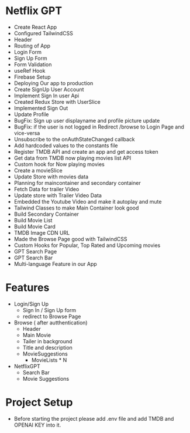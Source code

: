 # Netflix GPT

- Create React App
- Configured TailwindCSS
- Header
- Routing of App
- Login Form
- Sign Up Form
- Form Validation
- useRef Hook
- Firebase Setup
- Deploying Our app to production
- Create SignUp User Account
- Implement Sign In user Api
- Created Redux Store with UserSlice
- Implemented Sign Out
- Update Profile
- BugFix: Sign up user displayname and profile picture update
- BugFix: if the user is not logged in Redirect /browse to Login Page and vice-versa
- Unsubscribe to the onAuthStateChanged callback
- Add hardcoded values to the constants file
- Register TMDB API and create an app and get access token
- Get data from TMDB now playing movies list API
- Custom hook for Now playing movies
- Create a movieSlice
- Update Store with movies data
- Planning for maincontainer and secondary container
- Fetch Data for trailer Video
- Update store with Trailer Video Data
- Embedded the Youtube Video and make it autoplay and mute
- Tailwind Classes to make Main Container look good
- Build Secondary Container
- Build Movie List
- Build Movie Card
- TMDB Image CDN URL
- Made the Browse Page good with TailwindCSS
- Custom Hooks for Popular, Top Rated and Upcoming movies
- GPT Search Page
- GPT Search Bar
- Multi-language Feature in our App

# Features

- Login/Sign Up
  - Sign In / Sign Up form
  - redirect to Browse Page
- Browse ( after autthentication)
  - Header
  - Main Movie
  - Tailer in background
  - Title and description
  - MovieSuggestions
    - MovieLists \* N
- NetflixGPT
  - Search Bar
  - Movie Suggestions

# Project Setup

- Before starting the project please add .env file and add TMDB and OPENAI KEY into it.
